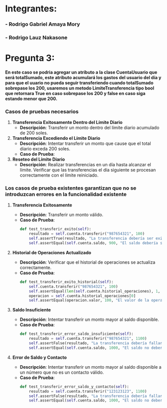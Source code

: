 # Integrantes:

### -  Rodrigo Gabriel Amaya Mory
### - Rodrigo Lauz Nakasone

# Pregunta 3:
#### En este caso se podria agregar un atributo a la clase CuentaUsuario que será totalSumado, este atributo acumulará los gastos del usuario del día y para que el uuario no pueda seguir transferiendo cuando totalSumado sobrepase los 200, usaremos un metodo LimiteTransferencia tipo bool que retornara True en caso sobrepase los 200 y false en caso siga estando menor que 200.

### **Casos de pruebas necesarios**
1. **Transferencia Exitosamente Dentro del Límite Diario**
   - **Descripción**: Transferir un monto dentro del límite diario acumulado de 200 soles.
2. **Transferencia Excediendo el Límite Diario**
   - **Descripción**: Intentar transferir un monto que cause que el total diario exceda 200 soles.
   - **Caso de Prueba**:
3. **Reseteo del Límite Diario**
   - **Descripción**: Realizar transferencias en un día hasta alcanzar el límite. Verificar que las transferencias el día siguiente se procesan correctamente con el límite reiniciado.      

### **Los casos de prueba existentes garantizan que no se introduzcan errores en la funcionalidad existente**
1. **Transferencia Exitosamente**
   - **Descripción**: Transferir un monto válido.
   - **Caso de Prueba**:
     ```python
     def test_transferir_exito(self):
         resultado = self.cuenta.transferir("987654321", 100)
         self.assertTrue(resultado, "La transferencia debería ser exitosa")
         self.assertEqual(self.cuenta.saldo, 900, "El saldo debería ser 900 después de la transferencia")
     ```

2. **Historial de Operaciones Actualizado**
   - **Descripción**: Verificar que el historial de operaciones se actualiza correctamente.
   - **Caso de Prueba**:
     ```python
     def test_transferir_exito_historial(self):
         self.cuenta.transferir("987654321", 100)
         self.assertEqual(len(self.cuenta.historial_operaciones), 1, "Debería haber una operación en el historial")
         operacion = self.cuenta.historial_operaciones[0]
         self.assertEqual(operacion.valor, 100, "El valor de la operación debería ser 100")
     ```

3. **Saldo Insuficiente**
   - **Descripción**: Intentar transferir un monto mayor al saldo disponible.
   - **Caso de Prueba**:
     ```python
     def test_transferir_error_saldo_insuficiente(self):
         resultado = self.cuenta.transferir("987654321", 1100)
         self.assertFalse(resultado, "La transferencia debería fallar por saldo insuficiente")
         self.assertEqual(self.cuenta.saldo, 1000, "El saldo no debería cambiar")
     ```
4. **Error de Saldo y Contacto**
   - **Descripción**: Intentar transferir un monto mayor al saldo disponible a un número que no es un contacto válido.
   - **Caso de Prueba**:
     ```python
     def test_transferir_error_saldo_y_contacto(self):
         resultado = self.cuenta.transferir("123123123", 1100)
         self.assertFalse(resultado, "La transferencia debería fallar por ambos errores")
         self.assertEqual(self.cuenta.saldo, 1000, "El saldo no debería cambiar")
     ```        